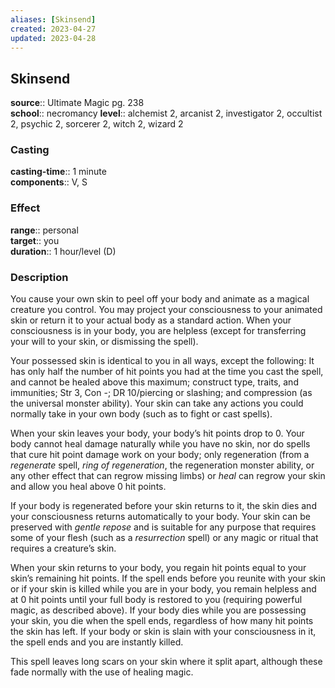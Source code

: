 ```yaml
---
aliases: [Skinsend]
created: 2023-04-27
updated: 2023-04-28
---
```


## Skinsend

**source**:: Ultimate Magic pg. 238  
**school**:: necromancy
**level**:: alchemist 2, arcanist 2, investigator 2, occultist 2, psychic 2, sorcerer 2, witch 2, wizard 2

### Casting

**casting-time**:: 1 minute  
**components**:: V, S

### Effect

**range**:: personal  
**target**:: you  
**duration**:: 1 hour/level (D)

### Description

You cause your own skin to peel off your body and animate as a magical creature you control. You may project your consciousness to your animated skin or return it to your actual body as a standard action. When your consciousness is in your body, you are helpless (except for transferring your will to your skin, or dismissing the spell).  
  
Your possessed skin is identical to you in all ways, except the following: It has only half the number of hit points you had at the time you cast the spell, and cannot be healed above this maximum; construct type, traits, and immunities; Str 3, Con -; DR 10/piercing or slashing; and compression (as the universal monster ability). Your skin can take any actions you could normally take in your own body (such as to fight or cast spells).  
  
When your skin leaves your body, your body’s hit points drop to 0. Your body cannot heal damage naturally while you have no skin, nor do spells that cure hit point damage work on your body; only regeneration (from a *regenerate* spell, *ring of regeneration*, the regeneration monster ability, or any other effect that can regrow missing limbs) or *heal* can regrow your skin and allow you heal above 0 hit points.  
  
If your body is regenerated before your skin returns to it, the skin dies and your consciousness returns automatically to your body. Your skin can be preserved with *gentle repose* and is suitable for any purpose that requires some of your flesh (such as a *resurrection* spell) or any magic or ritual that requires a creature’s skin.  
  
When your skin returns to your body, you regain hit points equal to your skin’s remaining hit points. If the spell ends before you reunite with your skin or if your skin is killed while you are in your body, you remain helpless and at 0 hit points until your full body is restored to you (requiring powerful magic, as described above). If your body dies while you are possessing your skin, you die when the spell ends, regardless of how many hit points the skin has left. If your body or skin is slain with your consciousness in it, the spell ends and you are instantly killed.  
  
This spell leaves long scars on your skin where it split apart, although these fade normally with the use of healing magic.
